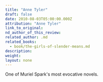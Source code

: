 ```yaml
---
title: "Anne Tyler"
draft: false
date: 2010-08-03T05:00:00.000Z
attribution: "Anne Tyler"
link_to_original:
nd_author_of_this_review:
related_author: .md
related_books:
  - book/the-girls-of-slender-means.md
description:
weight:
layout: none
---
```

One of Muriel Spark's most evocative novels.

